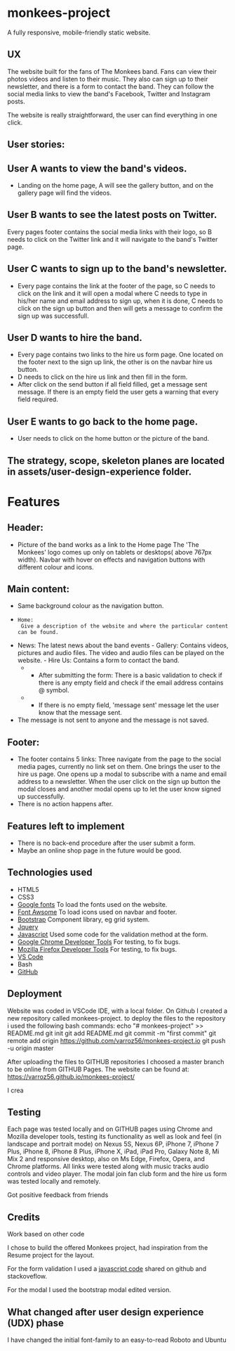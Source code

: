 #  monkees-project
A fully responsive, mobile-friendly static website.


## UX

The website built for the fans of The Monkees band. Fans can view their photos videos and listen to their music. They also can sign up to their newsletter, and there is a form to contact the band. They can follow the social media links to view the band's Facebook, Twitter and Instagram posts.

The website is really straightforward, the user can find everything in one click.

## User stories:

## User A wants to view the band's videos. 
 - Landing on the home page, A will see the gallery button, and on the gallery page will find the videos.

## User B wants to see the latest posts on Twitter.
Every pages footer contains the social media links with their logo, so B needs to click on the Twitter link and it will navigate to the band's Twitter page.

## User C wants to sign up to the band's newsletter.
 - Every page contains the link at the footer of the page, so C needs to click on the link and it will open a modal where C needs to type in his/her name and email address to sign up, when it is done, C needs to click on the sign up button and then will gets a message to confirm the sign up was successfull.

## User D wants to hire the band.
 - Every page contains two links to the hire us form page. One located on the footer next to the sign up link, the other is on the navbar hire us button.
 - D needs to click on the hire us link and then fill in the form. 
 - After click on the send button if all field filled, get a message sent message. If there is an empty field the user gets a warning that every field required.

 ## User E wants to go back to the home page.
 - User needs to click on the home button or the picture of the band.

## The strategy, scope, skeleton planes are located in assets/user-design-experience folder.

# Features

## Header:
- Picture of the band works as a link to the Home page The 'The Monkees' logo comes up only on tablets or desktops( above 767px width). Navbar with hover on effects and navigation buttons with different colour and icons.
   
## Main content:

 - Same background colour as the navigation button.
 -     Home:
        Give a description of the website and where the particular content can be found.
  -    News:
        The latest news about the band events
     - Gallery:
        Contains videos, pictures and audio files.
        The video and audio files can be played on the website.
     - Hire Us:
        Contains a form to contact the band.
       - -  After submitting the form: There is a basic validation to check if there is any empty field and check if the email address contains @ symbol.
       - -  If there is no empty field, 'message sent' message let the user know that the message sent.
 - The message is not sent to anyone and the message is not saved.

## Footer:
  -   The footer contains 5 links:
        Three navigate from the page to the social media pages, currently no link set on them.
        One brings the user to the hire us page.
        One opens up a modal to subscribe with a name and email address to a newsletter. When the user click on the sign up button the modal closes and another modal opens up to let the user know signed up successfully.
 - There is no action happens after.
       
## Features left to implement

 - There is no back-end procedure after the user submit a form.
 - Maybe an online shop page in the future would be good.
   
## Technologies used
- HTML5
- CSS3
- [Google fonts](https://fonts.google.com/)
    To load the fonts used on the website.
- [Font Awsome](https://fontawesome.com/)
    To load icons used on navbar and footer.
- [Bootstrap](https://getbootstrap.com/)
    Component library, eg grid system.
- [Jquery](https://jquery.com/)
- [Javascript](https://www.javascript.com/)
    Used some code for the validation method at the form.
- [Google Chrome Developer Tools](https://developers.google.com/web/tools/chrome-devtools/)
    For testing, to fix bugs.
- [Mozilla Firefox Developer Tools](https://developer.mozilla.org/en-US/docs/Tools)
    For testing, to fix bugs.
- [VS Code](https://code.visualstudio.com/)
- Bash
- [GitHub](https://github.com/)

## Deployment

Website was coded in VSCode IDE, with a local folder. On Github I created a new repository called monkees-project. 
to deploy the files to the repository i used the following bash commands:
echo "# monkees-project" >> README.md
git init
git add README.md
git commit -m "first commit"
git remote add origin https://github.com/varroz56/monkees-project.io
git push -u origin master

After uploading the files to GITHUB repositories I choosed a master branch to be online from GITHUB Pages.
 The website can be found at: https://varroz56.github.io/monkees-project/

I crea

## Testing

Each page was tested locally and on GITHUB pages using Chrome and Mozilla developer tools, testing its functionality as well as look and feel (in landscape and portrait mode) on Nexus 5S, Nexus 6P, iPhone 7, iPhone 7 Plus, iPhone 8, iPhone 8 Plus, iPhone X, iPad, iPad Pro, Galaxy Note 8, Mi Mix 2 and responsive desktop, also on Ms Edge, Firefox, Opera, and Chrome platforms. All links were tested along with music tracks audio controls and video player. 
The modal join fan club form and the hire us form was tested locally and remotely.

Got positive feedback from friends

## Credits
Work based on other code

I chose to build the offered Monkees project, had inspiration from the Resume project for the layout.

For the form validation I used a [javascript code](https://github.com/twbs/bootstrap/issues/26271) shared on github and stackoveflow.

For the modal I used the bootstrap modal edited version.

## What changed after user design experience (UDX) phase
I have changed the initial font-family to an easy-to-read Roboto and Ubuntu

 	
	
	
